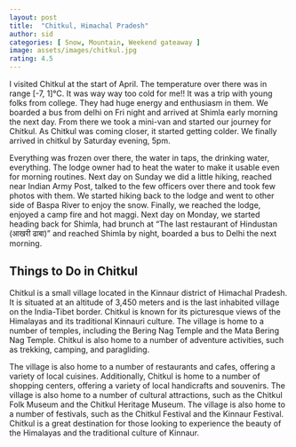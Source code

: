 ```yaml
---
layout: post
title:  "Chitkul, Himachal Pradesh"
author: sid
categories: [ Snow, Mountain, Weekend gateaway ]
image: assets/images/chitkul.jpg
rating: 4.5
---
```

I visited Chitkul at the start of April. The temperature over there was in range [-7, 1]°C. It was way way too cold for me!! It was a trip with young folks from college. They had huge energy and enthusiasm in them. We boarded a bus from delhi on Fri night and arrived at Shimla early morning the next day. From there we took a mini-van and started our journey for Chitkul. As Chitkul was coming closer, it started getting colder. We finally arrived in chitkul by Saturday evening, 5pm.

Everything was frozen over there, the water in taps, the drinking water, everything. The lodge owner had to heat the water to make it usable even for morning routines. Next day on Sunday we did a little hiking, reached near Indian Army Post, talked to the few officers over there and took few photos with them. We started hiking back to the lodge and went to other side of Baspa River to enjoy the snow. Finally, we reached the lodge, enjoyed a camp fire and hot maggi. Next day on Monday, we started heading back for Shimla, had brunch at “The last restaurant of Hindustan (आखरी ढाबा)” and reached Shimla by night, boarded a bus to Delhi the next morning.

<h2>Things to Do in Chitkul</h2>

Chitkul is a small village located in the Kinnaur district of Himachal Pradesh. It is situated at an altitude of 3,450 meters and is the last inhabited village on the India-Tibet border. Chitkul is known for its picturesque views of the Himalayas and its traditional Kinnauri culture. The village is home to a number of temples, including the Bering Nag Temple and the Mata Bering Nag Temple. Chitkul is also home to a number of adventure activities, such as trekking, camping, and paragliding. 

The village is also home to a number of restaurants and cafes, offering a variety of local cuisines. Additionally, Chitkul is home to a number of shopping centers, offering a variety of local handicrafts and souvenirs. The village is also home to a number of cultural attractions, such as the Chitkul Folk Museum and the Chitkul Heritage Museum. The village is also home to a number of festivals, such as the Chitkul Festival and the Kinnaur Festival. Chitkul is a great destination for those looking to experience the beauty of the Himalayas and the traditional culture of Kinnaur.


<div class="pa-carousel-widget" style="width:100%; height:480px; display:none;"
  data-link="https://traveltriangle.com/blog/things-to-do-in-chitkul/"
  data-title="Snaps during Chitkul trip"
  data-delay="3">
  <object data="https://lh3.googleusercontent.com/C4gce3Ph-7-4AxhcuYzKFsa7aRjru1SZNzXkRtVdydf4bBU_MyfoYtfjwwLf0kif98q1s4nqmMq2jFlE4SWeAih5ZSa6gcmAbDH5e1MWJGcBeOjiRnryuYDMzbjasvJ91f9KBlFy2gg=w1920-h1080"></object>
  <object data="https://lh3.googleusercontent.com/WA7ImKCJ3ELsUl1zYwvjqrBSK2SCpuhfOflV3ESkv67aqrXaQMjwNvhlrAynS-mwkOe_DgG_BGfrSPaeaAGs3k9JrVpwtCNWG0BaAlAn8GdwE8VcPrfUyHOREBD_V3wDBda3-aq2_nc=w1920-h1080"></object>
  <object data="https://lh3.googleusercontent.com/DAve-2KIo31tOgKYiDtUzgtMIlMcz6sxFi7_KoN0onP7hW_P-gKWQ8YgOs5mLEj4Mm43hE7hnzTPfodpjFvL_yeEGZrfRqf6fIZiEShnqv3FV-bsQU7uPzKZGLIw5cPwJCGJ2NGTssE=w1920-h1080"></object>
  <object data="https://lh3.googleusercontent.com/1bUp_KjB-ryDjWWkR0MJrw_ux-3XNdlpkFCjkPNdb9bGJuOQeo23Yo6yIGj0YXB8GB4CcE1tOpE3u1R4OXrp41wvRwNf4esALKQnP7TGdOLdjo8l5tY0xQpqHG3Dk9c4khqpv9MEdXU=w1920-h1080"></object>
  <object data="https://lh3.googleusercontent.com/Uma6mlzHlZGn-wBCpTuaha8neURzv1_AU6Pz6NDKdT3qeu18JdOamjwUr9QCfeeWDZrTL9q2MiD5qwZ1bMz5VUvOHAK_JP4noXm4BtacmiyqMtQqZUTIW3sKCi1jizrMLMTRw8bBiUs=w1920-h1080"></object>
  <object data="https://lh3.googleusercontent.com/ToTTWUcfuVopS8fV_hP5UMy9B06Kxp4FEjU11T0lyPrLQif2H70jcM7qMeAw29qUFqpMgdgYGQyowjGhY-mWf8vmS_V1OWibOBVNUIXtQgrmWBHcaoF5nENAw692Os3-K_Y3P9czYD8=w1920-h1080"></object>
  <object data="https://lh3.googleusercontent.com/Vob-QKdVh-mEMqwryumvIB4DfAGJEmEcx1YPS2DEP_nEa810ck8wJ1MEPBOS-AtuQsn_MEWhckhfChr9OfA_bH_bBZ95XvgmKWARWzdN8zigdUDUlxJFqsEvNWl5OlYTzd357nqZIeY=w1920-h1080"></object>
  <object data="https://lh3.googleusercontent.com/Oo9tRaHSVf6h8hGrNPdPgB6wocqroy4z2Dp0p38ede92bpES14IHUjcka9ViBFTCqGLoMB4o8minibPlRm8RSWJ8A1-jyWsFVTC8TTW9ej_wcDmBVHpUhSmYxbvGZ-xLYqKgLRpqklM=w1920-h1080"></object>
  <object data="https://lh3.googleusercontent.com/KOFJ3SsjrW9LJQ2i5zxov9wzmP-N5gYsrJ3MdPnBd2s2CI6-jCANV5cj2GaUXnL7a3BdipSKT-KAlqm-h9cNx1lVKsqJtPqd4Upql6MOPyv0Yd-mU7NCuSSmh_Aw0XWtcaFiQoLEbiM=w1920-h1080"></object>
  <object data="https://lh3.googleusercontent.com/OGE7BH1FRzHohwQGJgHZ0XFD4ln-sVe10bdz3DSq8ie4OS6hksjkisJ5j2KC8-IQksFmkHsrYQzQed4NwP4quvBj9uEGmMXfkw2aTDCs0-oZH2cMpmZhEc67L0_7W3eThCvjB1Zxomw=w1920-h1080"></object>
  <object data="https://lh3.googleusercontent.com/bx4_PfHdl5D9unnCA7jbOSqLNecWld4e8wboHjyzYcvRqZsQVsMqhdbJhEMkydWtF0NjUKPtKLjicv6jT0_piK2J8ucxTNiauEiGdVxKVCnYhrCokn4729CwAC2zUSlUKDbX96G5ncw=w1920-h1080"></object>
  <object data="https://lh3.googleusercontent.com/Lf-VzH5du1ny2dCJMwcOG96x27CjANP6LOF6bkbWZG2bUXreh0ioWfGKXjkmu6zGhQtZ9PztBB7Qqs02igIDU3kfTwzthMbwBa2h50ioLfRb5CLQX3gpbISyAWCaduLfAbJ9bZYmows=w1920-h1080"></object>
  <object data="https://lh3.googleusercontent.com/gLGpgyhvK4_Q5faagN0KhtPKQzdpNEYLsEfOa7micsnillE1Miwm1xYUUeHoT4ea6RiBBdaoE46NvUgqsVKivaeA5qoJ2FvMufBCn5k6hODm5zDjSEhIALJ5UM6HrdKZBBOthbtk1NU=w1920-h1080"></object>
  <object data="https://lh3.googleusercontent.com/tnBq40nSIKki0EOsJ0PDVxWjWtC704twtFBs7gmtfA3yi2wIHegrQclc7SvdodDptG2EJypbwbZ3rGKEMK6nw_5tk3BxYN4OTocYDmuQYERJXA_ZzOeucpEfooCfbFhyvJ73RjdRkug=w1920-h1080"></object>
  <object data="https://lh3.googleusercontent.com/1PImksEv_fCfg2wSCdpe_YfBeF-sQHcbsHq739CBYT2KxnxJq_sVt1UF09_1FW8R_5fO5vks7Ec9Yv9cBFvdHR-96tb9-40HXZP531z2X9wBTHIqNadV-WH2REeQpOqFENzvQJC7xig=w1920-h1080"></object>
  <object data="https://lh3.googleusercontent.com/Rez8zchBvw_eE3RohdxlvxljMNsg20q5Z4GZmOnFj5gnzCPpM8U8EHlamrq3d4dExiUf8_2kl9qyQikOsBN1MIbm3kX2oeemz78qby7kEwmqH22vjJ9Cobj-w0pMxEy_5IiauXpv9JE=w1920-h1080"></object>
  <object data="https://lh3.googleusercontent.com/jtoyCixAhDERYILnSUn3Ic7sa6hqjqCF1r9TB16L2xZ4y_MZkyxt8FgUQQspbQydTNYo9YWD5Bm88xj8971MW_hYTJG8FrHYOV6a5FGDq1D6DIqhL4px8B0Djof7oVu4BzXVvqR3gd8=w1920-h1080"></object>
  <object data="https://lh3.googleusercontent.com/9LDL51dCKykwg0MVCS36LXzNyBod5Za6Ldm0JWzUtSoQJXeaCB8iNFgS7HZytBmluYlFT391zGAUGVJT1zZWW8vTGzstDqLsF8s-I802dvCLBD7HZFCgVyHhzq5r_1yr2y0aNdPeLmE=w1920-h1080"></object>
  <object data="https://lh3.googleusercontent.com/vTO-JB7kZTNc2m1ZZoTuI_8e1p0LDlHHAC3dJMKuVZbrjDyRGPFZPX3XtwZcnkAxCeYTAe0KTnk4YJ8FRlbgI1afnhfJrjdRJCrFZbG6Oz9GVDjM8n8-r8z9zpoQ3xrEyfn26IxlnNs=w1920-h1080"></object>
  <object data="https://lh3.googleusercontent.com/BqdNyHY2jTxXS_vrbc2HPFm3vAA1OySJFJAimSipxmTt2aar068K52SIyBAWqM0Q0KZJaeYFtJR4RF7VenuzDFQ-EmSx1zw87n--pytT1-yUq-wCW42QZpnOhGT0edw4I3SzjhhE15A=w1920-h1080"></object>
  <object data="https://lh3.googleusercontent.com/QOhTWEZmcHR3xour-WC4SO8AlhcBb6EgLSBE3bhjzdFFofiHGTjtpg_tATvxwnH8ovE2VPCARrcGt-7iViyV9oIhZLuaBa_0Z5kmD6n-UiqHZVbK13gLRUNHT_sj0nVzovIQTAnPbzg=w1920-h1080"></object>
  <object data="https://lh3.googleusercontent.com/nJ9rJtzfpc0HgfcDT63UhWK2ZYyqozSga2K_1c_Y7Sd2SJFFYxwHLP_6Cpxs6h5zt2pbyHcADMgW2x04MhPW9BIz-jkX7P93Tru_meK7mAGB_y6DZ13lACwaosRhl5bC7UBkhW5PX1M=w1920-h1080"></object>
  <object data="https://lh3.googleusercontent.com/fNkHo-laFeohIK8AxnpR7QTAzN86RMOw-nqVlEktkCmPlIMQ48Z2-Eb9ewvipb-kgGmk6q2h1eblw2POGeEyU4ucp4KZkzejCujfO5sACYwsgbI2aMr_JRwx0H5kVPui3hsI6ibeAjQ=w1920-h1080"></object>
  <object data="https://lh3.googleusercontent.com/Zf4DPSx48Otct2hpewI9Mfokvr1EH1H5g6ftSqUJrl0vmOMGNaZ4nwOzERfFUuIpSzx5rsijZyBL_dl3mnrACvlEoFWyRhbl9fTBHE7mdjVRaLla-ciEFS7NE5DGS7E7cFWG7psBZMw=w1920-h1080"></object>
  <object data="https://lh3.googleusercontent.com/bjDRPkkaNJ0d-Oud0FeCojzkhkH_Bu0x5KLMyX8i8IJKfITHTM--Jqh1xF5akQfgn14-4SIvJV4bmB6SF1b9HZhPVlmIPc4zKGuRSBISSiTOYBuzk4Fpbxzdmoo4n-Yk_Gro8cj6YLQ=w1920-h1080"></object>
  <object data="https://lh3.googleusercontent.com/H70d3KGvu-4ghr0FdOAEE1vzhLXwYcelhY8U8rHBWdcBs0eLPkrJXD73emI-hZ7CQ0velAwl1CoGaLVqsEfFTeJ2034BXiJ7St6D2ck-Z6jnjwIO9PiVjgpmXSAJBx8Y546gF_YWJdU=w1920-h1080"></object>
  <object data="https://lh3.googleusercontent.com/nehZ_YmvzZ1t18MD65yH0fhud7BJeg0ruzNa8lgjlaFS08BYuASM4lqiJsieohqUMSQG8PGh4DLIOsXcKLs2A4q5xaTHiS5r8yxrpnMA-voXGWr7s9CP-oFVFsVk6juiGlJfYMjeo_o=w1920-h1080"></object>
  <object data="https://lh3.googleusercontent.com/AREzLkTJScBOBarnFE0zbHg0tn2VyyELx5JJPQ2oVAJiCkH8J7R2GNEVRgIdDoAJdOq6S-tyaojj6sedRrjVjvG5OdH0F6b8CS4IU2-rxefXQ0i9VnCQyaRtsXjrSp1jKwb2Ao0_baU=w1920-h1080"></object>
  <object data="https://lh3.googleusercontent.com/3IZ0dzYxUhuVkEiiSo2oMCKSxPioCMEEAbLXjjDN62tBxvR7ng-3sgzAH604hw6SCNW8R-sE2hMDa2X-ZZU2OzkAmEE-EBmyzLxpKU_NAJnX3h2luwklLvhihJmpMNkUCAldMDpX2TM=w1920-h1080"></object>
  <object data="https://lh3.googleusercontent.com/UwkMDnSAPX0XKi-Z_cWDG5mOAcEdp3XCUPZqoevH6kKXk15rMKCEMotKFvUJzgONoI3P0RERpmxE8IuRe0O_S3kxnvC-sZWVcnXJ5PCeTlK0pZjWKKIl1c8FYNw-_LLrPJY3OwqdOG4=w1920-h1080"></object>
  <object data="https://lh3.googleusercontent.com/DHhVs9HWH8mU2GMyScbSgZeJmlintfDPOj8Zfu3ChmJszIVsi2F8CfTdsCd23y_ehWgWgTTdFzrkQohz6vj9Y13h0M8cW875fM-f9yG3W7DB_DOE9LB07V6ZrpLv3_fILz42pDtzIok=w1920-h1080"></object>
  <object data="https://lh3.googleusercontent.com/uLiZ7JT61AQY-CdRxTdbwhZKiwoTtRGYRPYZkTEnK4_0SdVDL3Mi6yHphvMpR9p1vJhNb-bDCEbwIMGFdAN0oldvsUTxvwPZ1cQCtIl3M8CXjzZyKLMSQrt8Lpl-hLeasVTQQYsRL8M=w1920-h1080"></object>
</div><Br/>